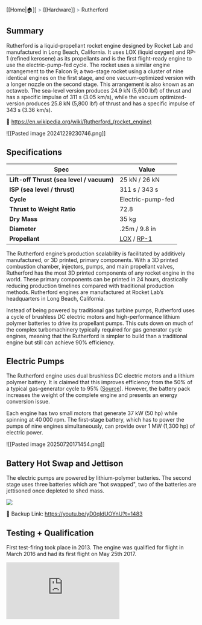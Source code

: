 [[Home|🏠]] <span style="color: LightSlateGray">></span> [[Hardware]] <span style="color: LightSlateGray">></span> Rutherford
## Summary

Rutherford is a liquid-propellant rocket engine designed by Rocket Lab and manufactured in Long Beach, California. It uses LOX (liquid oxygen) and RP-1 (refined kerosene) as its propellants and is the first flight-ready engine to use the electric-pump-fed cycle. The rocket uses a similar engine arrangement to the Falcon 9; a two-stage rocket using a cluster of nine identical engines on the first stage, and one vacuum-optimized version with a longer nozzle on the second stage. This arrangement is also known as an octaweb. The sea-level version produces 24.9 kN (5,600 lbf) of thrust and has a specific impulse of 311 s (3.05 km/s), while the vacuum optimized-version produces 25.8 kN (5,800 lbf) of thrust and has a specific impulse of 343 s (3.36 km/s).

🔗 https://en.wikipedia.org/wiki/Rutherford_(rocket_engine)

![[Pasted image 20241229230746.png]]

## Specifications

| Spec                                     | Value                                                                                           |
| ---------------------------------------- | ----------------------------------------------------------------------------------------------- |
| **Lift-off Thrust (sea level / vacuum)** | 25 kN / 26 kN                                                                                   |
| **ISP (sea level / thrust)**             | 311 s / 343 s                                                                                   |
| **Cycle**                                | Electric-pump-fed                                                                               |
| **Thrust to Weight Ratio**               | 72.8                                                                                            |
| **Dry Mass**                             | 35 kg                                                                                           |
| **Diameter**                             | .25m / 9.8 in                                                                                   |
| **Propellant**                           | [LOX](https://en.wikipedia.org/wiki/Liquid_oxygen) / [RP-1](https://en.wikipedia.org/wiki/RP-1) |

The Rutherford engine’s production scalability is facilitated by additively manufactured, or 3D printed, primary components. With a 3D printed combustion chamber, injectors, pumps, and main propellant valves, Rutherford has the most 3D printed components of any rocket engine in the world. These primary components can be printed in 24 hours, drastically reducing production timelines compared with traditional production methods. Rutherford engines are manufactured at Rocket Lab’s headquarters in Long Beach, California.

Instead of being powered by traditional gas turbine pumps, Rutherford uses a cycle of brushless DC electric motors and high-performance lithium polymer batteries to drive its propellant pumps. This cuts down on much of the complex turbomachinery typically required for gas generator cycle engines, meaning that the Rutherford is simpler to build than a traditional engine but still can achieve 90% efficiency. 

## Electric Pumps

The Rutherford engine uses dual brushless DC electric motors and a lithium polymer battery. It is claimed that this improves efficiency from the 50% of a typical gas-generator cycle to 95% ([Source](https://web.archive.org/web/20160304053054/http://aviationweek.com/space/rocket-lab-unveils-battery-powered-turbomachinery)). However, the battery pack increases the weight of the complete engine and presents an energy conversion issue.

Each engine has two small motors that generate 37 kW (50 hp) while spinning at 40 000 rpm. The first-stage battery, which has to power the pumps of nine engines simultaneously, can provide over 1 MW (1,300 hp) of electric power.

![[Pasted image 20250720171454.png]]
## Battery Hot Swap and Jettison

The electric pumps are powered by lithium-polymer batteries. The second stage uses three batteries which are "hot swapped", two of the batteries are jettisoned once depleted to shed mass.

![](https://youtu.be/yD0qIdUOYnU?t=1483)

🔗 Backup Link: https://youtu.be/yD0qIdUOYnU?t=1483

## Testing + Qualification

First test-firing took place in 2013. The engine was qualified for flight in March 2016 and had its first flight on May 25th 2017.

<div class="responsive-video">
<iframe   src="https://www.youtube.com/embed/Ngvow6egisg" title="Rocket Lab’s Rutherford Engine Qualified for Flight" frameborder="0" allow="accelerometer; autoplay; clipboard-write; encrypted-media; gyroscope; picture-in-picture; web-share" referrerpolicy="strict-origin-when-cross-origin" allowfullscreen></iframe>
</div>
